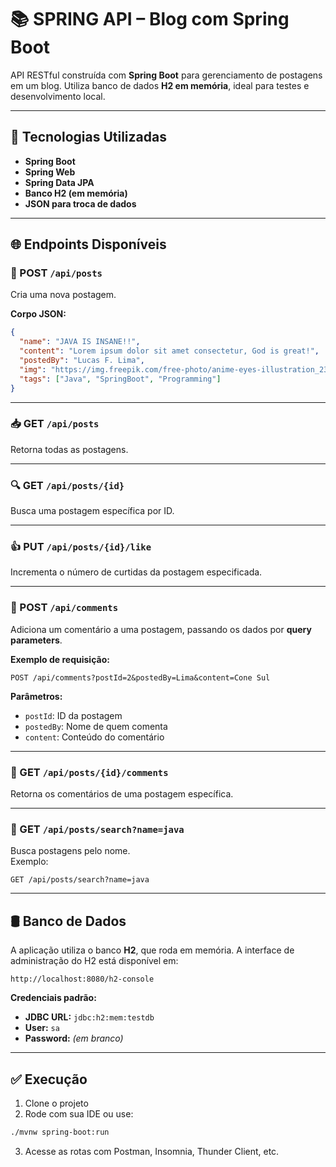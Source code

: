 # 📚 SPRING API – Blog com Spring Boot

API RESTful construída com **Spring Boot** para gerenciamento de postagens em um blog. Utiliza banco de dados **H2 em memória**, ideal para testes e desenvolvimento local.

---

## 🚀 Tecnologias Utilizadas

- **Spring Boot**
- **Spring Web**
- **Spring Data JPA**
- **Banco H2 (em memória)**
- **JSON para troca de dados**

---

## 🌐 Endpoints Disponíveis

### 📝 POST `/api/posts`

Cria uma nova postagem.

**Corpo JSON:**
```json
{
  "name": "JAVA IS INSANE!!",
  "content": "Lorem ipsum dolor sit amet consectetur, God is great!",
  "postedBy": "Lucas F. Lima",
  "img": "https://img.freepik.com/free-photo/anime-eyes-illustration_23-2150404884.jpg",
  "tags": ["Java", "SpringBoot", "Programming"]
}
```

---

### 📥 GET `/api/posts`

Retorna todas as postagens.

---

### 🔍 GET `/api/posts/{id}`

Busca uma postagem específica por ID.

---

### 👍 PUT `/api/posts/{id}/like`

Incrementa o número de curtidas da postagem especificada.

---

### 💬 POST `/api/comments`

Adiciona um comentário a uma postagem, passando os dados por **query parameters**.

**Exemplo de requisição:**
```
POST /api/comments?postId=2&postedBy=Lima&content=Cone Sul
```

**Parâmetros:**
- `postId`: ID da postagem
- `postedBy`: Nome de quem comenta
- `content`: Conteúdo do comentário

---

### 💬 GET `/api/posts/{id}/comments`

Retorna os comentários de uma postagem específica.

---

### 🔎 GET `/api/posts/search?name=java`

Busca postagens pelo nome.  
Exemplo:
```
GET /api/posts/search?name=java
```

---

## 🛢️ Banco de Dados

A aplicação utiliza o banco **H2**, que roda em memória. A interface de administração do H2 está disponível em:

```
http://localhost:8080/h2-console
```

**Credenciais padrão:**

- **JDBC URL:** `jdbc:h2:mem:testdb`
- **User:** `sa`
- **Password:** *(em branco)*

---

## ✅ Execução

1. Clone o projeto
2. Rode com sua IDE ou use:
```bash
./mvnw spring-boot:run
```
3. Acesse as rotas com Postman, Insomnia, Thunder Client, etc.
